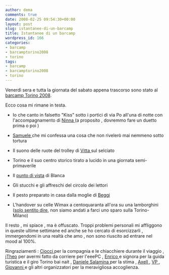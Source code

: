 ```yaml
---
author: dema
comments: true
date: 2008-02-25 09:54:30+00:00
layout: post
slug: istantanee-di-un-barcamp
title: Istantanee di un barcamp
wordpress_id: 166
categories:
- barcamp
- barcamptorino2008
- torino
tags:
- barcamp
- barcamptorino2008
- torino
---
```


Venerdì sera e tutta la giornata del sabato appena trascorso sono stato al [barcamp Torino 2008](http://it.blogbabel.com/search/entries/torinobarcamp2008/).

Ecco cosa mi rimane in testa.



	
  * Io che canto in falsetto "Kiss" sotto i portici di via Po all'una di notte con l'accompagnamento di [Ninna ](http://www.ninna.it/)(a proposito , dovremmo fare un duetto prima o poi )

	
  * [Samuele ](http://www.samuelesilva.net/dblog/)che mi confessa una cosa che non rivelerò mai nemmeno sotto tortura

	
  * Il suono delle ruote del trolley di [Vitta ](http://aghenorblog.com)sul selciato

	
  * Torino e il suo centro storico tirato a lucido in una giornata semi-primaverile

	
  * Il [punto di vista](http://www.flickr.com/photos/funkysurfer/sets/72157603969900242/) di Blanca

	
  * Gli stucchi e gli affreschi del circolo dei lettori

	
  * Il pesto preparato in casa dalla moglie di [Beggi](http://www.andreabeggi.net/)

	
  * L'handover su celle Wimax a centoquaranta all'ora su una lamborghini ([solo sentito dire](http://www.lastknight.com/), non siamo andati a farci uno sparo sulla Torino-Milano)


Il resto , mi spiace , ma è offuscato. Troppi problemi personali mi affliggono in queste ultime settimane ed anche se ho cercato di esorcizzarli , immergendomi in una realtà che amo , non sono riuscito ad entrare nel mood al 100%.

Ringraziamenti : [Ciocci ](http://www.cioccithinks.net/)per la compagnia e le chiacchiere durante il viaggio , [jTheo](http://www.jtheo.it/) per avermi fatto da corriere per l'eeePC , [Enrico ](http://www.suzukimaruti.it/)e signora per la guida turistica e il giro Torino bai nait , [Daniele Salamina ](http://www.danielesalamina.it/)per la stima , [Axell ](http://www.axellweb.com/), [VP ](http://www.pasteris.it/blog/), [Giovanni ](http://estrablog.net/)e gli altri organizzatori per la meravigliosa accoglienza.
